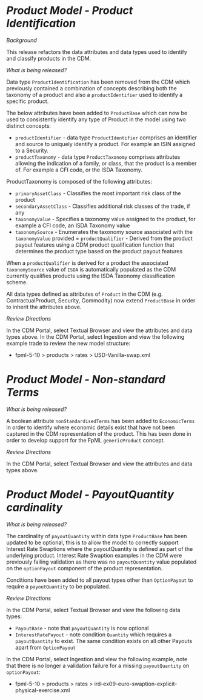 # *Product Model - Product Identification*

_Background_

This release refactors the data attributes and data types used to identify and classify products in the CDM.

_What is being released?_

Data type `ProductIdentification` has been removed from the CDM which previously contained a combination of concepts describing both the taxonomy of a product and also a `productIdentifier` used to identify a specific product.

The below attributes have been added to `ProductBase` which can now be used to consistently identify any type of Product in the model using two distinct concepts:

- `productIdentifier` - data type `ProductIdentifier` comprises an identifier and source to uniquely identify a product.  For example an ISIN assigned to a Security.
- `productTaxonomy` - data type `ProductTaxonomy` comprises attributes allowing the indication of a family, or class, that the product is a member of.  For example a CFI code, or the ISDA Taxonomy.

ProductTaxonomy is composed of the following attributes:
- `primaryAssetClass` - Classifies the most important risk class of the product
- `secondaryAssetClass` - Classifies additional risk classes of the trade, if any
- `taxonomyValue` - Specifies a taxonomy value assigned to the product, for example a CFI code, an ISDA Taxonomy value
- `taxonomySource` - Enumerates the taxonomy source associated with the `taxonomyValue` provided
= `productQualifier` - Derived from the product payout features using a CDM product qualification function that determines the product type based on the product payout features

When a `productQualifier` is derived for a product the associated `taxonomySource` value of `ISDA` is automatically populated as the CDM currently qualifies products using the ISDA Taxonomy classification scheme.

All data types defined as attributes of `Product` in the CDM (e.g. ContractualProduct, Security, Commodity) now extend `ProductBase` in order to inherit the attributes above.

_Review Directions_
 
In the CDM Portal, select Textual Browser and view the attributes and data types above.
In the CDM Portal, select Ingestion and view the following example trade to review the new model structure:
- fpml-5-10 > products > rates > USD-Vanilla-swap.xml

# *Product Model - Non-standard Terms*

_What is being released?_

A boolean attribute `nonStandardisedTerms` has been added to `EconomicTerms` in order to identify where economic details exist that have not been captured in the CDM representation of the product.  This has been done in order to develop support for the FpML `genericProduct` concept.

_Review Directions_
 
In the CDM Portal, select Textual Browser and view the attributes and data types above.

# *Product Model - PayoutQuantity cardinality*

_What is being released?_

The cardinality of `payoutQuantity` within data type `ProductBase` has been updated to be optional, this is to allow the model to correctly support Interest Rate Swaptions where the payoutQuantity is defined as part of the underlying product.  Interest Rate Swaption examples in the CDM were previously failing validation as there was no `payoutQuantity` value populated on the `optionPayout` component of the product representation.

Conditions have been added to all payout types other than `OptionPayout` to require a `payoutQuantity` to be populated.

_Review Directions_
 
In the CDM Portal, select Textual Browser and view the following data types:
- `PayoutBase` - note that `payoutQuantity` is now optional
- `InterestRatePayout` - note condition `Quantity` which requires a `payoutQuantity` to exist.  The same condition exists on all other Payouts apart from `OptionPayout`

In the CDM Portal, select Ingestion and view the following example, note that there is no longer a validation failure for a missing `payoutQuantity` on `optionPayout`:

- fpml-5-10 > products > rates > ird-ex09-euro-swaption-explicit-physical-exercise.xml
